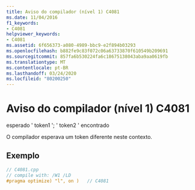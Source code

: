 ```yaml
---
title: Aviso do compilador (nível 1) C4081
ms.date: 11/04/2016
f1_keywords:
- C4081
helpviewer_keywords:
- C4081
ms.assetid: 6f656373-a080-4989-bbc9-e2f894b03293
ms.openlocfilehash: b882fe9c83f072c06a63733870f610549b209691
ms.sourcegitcommit: 857fa6b530224fa6c18675138043aba9aa0619fb
ms.translationtype: MT
ms.contentlocale: pt-BR
ms.lasthandoff: 03/24/2020
ms.locfileid: "80200250"
---
```

# <a name="compiler-warning-level-1-c4081"></a>Aviso do compilador (nível 1) C4081

esperado ' token1 '; ' token2 ' encontrado

O compilador esperava um token diferente neste contexto.

## <a name="example"></a>Exemplo

```cpp
// C4081.cpp
// compile with: /W1 /LD
#pragma optimize) "l", on )   // C4081
```
